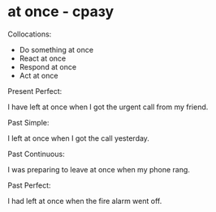 # at once - сразу

Collocations:

- Do something at once
- React at once
- Respond at once
- Act at once

Present Perfect:

I have left at once when I got the urgent call from my friend.

Past Simple:

I left at once when I got the call yesterday.

Past Continuous:

I was preparing to leave at once when my phone rang.

Past Perfect:

I had left at once when the fire alarm went off.
